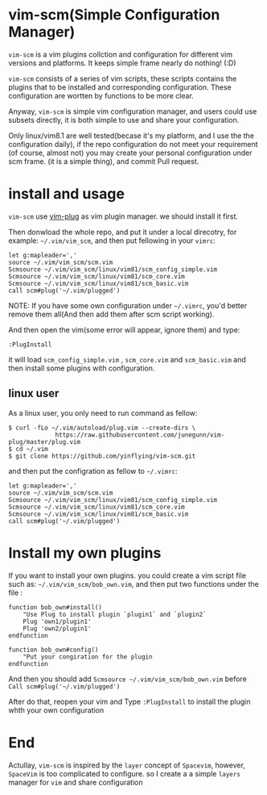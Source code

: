 # vim-scm(Simple Configuration Manager)
`vim-scm` is a vim plugins collction and configuration for different vim
versions and platforms. It keeps simple frame nearly do nothing! (:D)

`vim-scm` consists of a series of vim scripts, these scripts contains the plugins
 that to be installed and corresponding configuration. These configuration are 
wortten by functions to be more clear.

Anyway, `vim-scm` is simple vim configuration manager, and users could use subsets
directly, it is both simple to use and share your configuration.

Only linux/vim8.1 are well tested(becase it's my platform, and I use the the
configuration daily), if the repo configuration do not meet your requirement
(of course, almost not) you may create your personal configuration under scm frame.
(it is a simple thing), and commit Pull request.

# install and usage
`vim-scm` use [vim-plug](https://github.com/junegunn/vim-plug) as vim plugin
manager. we should install it first.

Then donwload the whole repo, and put it under a local direcotry, for example:
`~/.vim/vim_scm`, and then put fellowing in your `vimrc`:
```
let g:mapleader=','
source ~/.vim/vim_scm/scm.vim
Scmsource ~/.vim/vim_scm/linux/vim81/scm_config_simple.vim
Scmsource ~/.vim/vim_scm/linux/vim81/scm_core.vim
Scmsource ~/.vim/vim_scm/linux/vim81/scm_basic.vim
call scm#plug('~/.vim/plugged')
```
NOTE: If you have some own configuration under `~/.vimrc`, you'd better remove
them all(And then add them after scm script working).

And then open the vim(some error will appear, ignore them) and type:
```
:PlugInstall
```
it will load `scm_config_simple.vim` , `scm_core.vim` and `scm_basic.vim` and
then install some plugins with configuration.

## linux user
As a linux user, you only need to run command as fellow:
```
$ curl -fLo ~/.vim/autoload/plug.vim --create-dirs \
             https://raw.githubusercontent.com/junegunn/vim-plug/master/plug.vim
$ cd ~/.vim
$ git clone https://github.com/yinflying/vim-scm.git
```
and then put the configration as fellow to `~/.vimrc`:
```
let g:mapleader=','
source ~/.vim/vim_scm/scm.vim
Scmsource ~/.vim/vim_scm/linux/vim81/scm_config_simple.vim
Scmsource ~/.vim/vim_scm/linux/vim81/scm_core.vim
Scmsource ~/.vim/vim_scm/linux/vim81/scm_basic.vim
call scm#plug('~/.vim/plugged')
```

# Install my own plugins
If you want to install your own plugins. you could create a vim script file 
such as: `~/.vim/vim_scm/bob_own.vim`, and then put two functions under the file
:
```
function bob_own#install()
    "Use Plug to install plugin `plugin1` and `plugin2`
    Plug 'own1/plugin1'
    Plug 'own2/plugin1'
endfunction

function bob_own#config()
    "Put your congiration for the plugin
endfunction
```
And then you should add `Scmsource ~/.vim/vim_scm/bob_own.vim` before 
`Call scm#plug('~/.vim/plugged')`

After do that, reopen your vim and Type `:PlugInstall` to install the plugin 
whth your own configuration

# End
Actullay, `vim-scm` is inspired by the `layer` concept of `Spacevim`, however,
`SpaceVim` is too complicated to configure. so I create a a simple `layers`
manager for `vim` and share configuration
